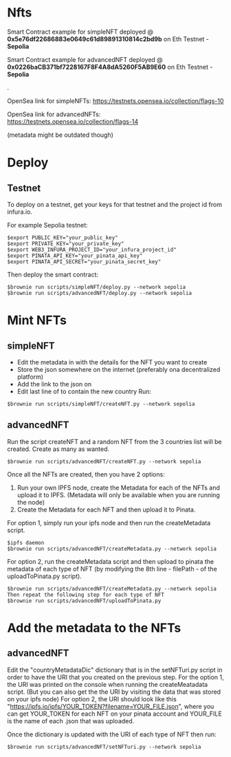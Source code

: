 # Nfts

Smart Contract example for simpleNFT deployed @ **0x5e76df22686883e0649c61d89891310814c2bd9b** on Eth Testnet - **Sepolia**

Smart Contract example for advancedNFT deployed @ **0x0226baCB371bf7228167F8F4A8dA5260F5AB9E60** on Eth Testnet - **Sepolia**

.

OpenSea link for simpleNFTs:
https://testnets.opensea.io/collection/flags-10

OpenSea link for advancedNFTs:
https://testnets.opensea.io/collection/flags-14

(metadata might be outdated though)

# Deploy

## Testnet
To deploy on a testnet, get your keys for that testnet and the project id from infura.io.

For example Sepolia testnet:
```
$export PUBLIC_KEY="your_public_key"
$export PRIVATE_KEY="your_private_key"
$export WEB3_INFURA_PROJECT_ID="your_infura_project_id"
$export PINATA_API_KEY="your_pinata_api_key"
$export PINATA_API_SECRET="your_pinata_secret_key"
```
Then deploy the smart contract:
```
$brownie run scripts/simpleNFT/deploy.py --network sepolia
$brownie run scripts/advancedNFT/deploy.py --network sepolia
```

# Mint NFTs

## simpleNFT
- Edit the metadata in [](./json) with the details for the NFT you want to create
- Store the json somewhere on the internet (preferably ona decentralized platform)
- Add the link to the json on [](./brownie-config.yaml)
- Edit last line of [](./scripts/simpleNFT/createNFT.py) to contain the new country
Run:
```
$brownie run scripts/simpleNFT/createNFT.py --network sepolia
```

## advancedNFT
Run the script createNFT and a random NFT from the 3 countries list will be created. Create as many as wanted.
```
$brownie run scripts/advancedNFT/createNFT.py --network sepolia
```
Once all the NFTs are created, then you have 2 options:
1. Run your own IPFS node, create the Metadata for each of the NFTs and upload it to IPFS. (Metadata will only be available when you are running the node)
2. Create the Metadata for each NFT and then upload it to Pinata.

For option 1, simply run your ipfs node and then run the createMetadata script.
```
$ipfs daemon
$brownie run scripts/advancedNFT/createMetadata.py --network sepolia
```
For option 2, run the createMetadata script and then upload to pinata the metadata of each type of NFT (by modifying the 8th line - filePath - of the uploadToPinata.py script).
```
$brownie run scripts/advancedNFT/createMetadata.py --network sepolia
Then repeat the following step for each type of NFT
$brownie run scripts/advancedNFT/uploadToPinata.py
```

# Add the metadata to the NFTs

## advancedNFT

Edit the "countryMetadataDic" dictionary that is in the setNFTuri.py script in order to have the URI that you created on the previous step.
For the option 1, the URI was printed on the console when running the createMeatadata script. (But you can also get the the URI by visiting the data that was stored on your ipfs node)
For option 2, the URI should look like this "https://ipfs.io/ipfs/YOUR_TOKEN?filename=YOUR_FILE.json", where you can get YOUR_TOKEN for each NFT on your pinata account and YOUR_FILE is the name of each .json that was uploaded.

Once the dictionary is updated with the URI of each type of NFT then run:

```
$brownie run scripts/advancedNFT/setNFTuri.py --network sepolia
```


